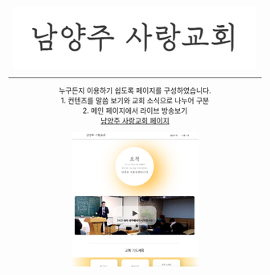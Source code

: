 <p align='center'><img src='imgs/logo.png'></p>

-------
           
<p align="center">
  누구든지 이용하기 쉽도록 페이지를 구성하였습니다.
  <br>
  1. 컨텐츠를 말씀 보기와 교회 소식으로 나누어 구분
  <br>
  2. 메인 페이지에서 라이브 방송보기
  <br>
  <a href="http://nsarang.or.kr">
    남양주 사랑교회 페이지
  </a>
</p>


<p align='center'>
  <img src='imgs/afterWeb 2.png' width='50%'>
</p>

